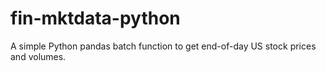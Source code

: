 # fin-mktdata-python
A simple Python pandas batch function to get end-of-day US stock prices and volumes.
